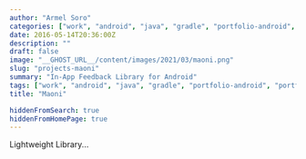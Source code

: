 ```yaml
---
author: "Armel Soro"
categories: ["work", "android", "java", "gradle", "portfolio-android", "portfolio-java", "portfolio-kotlin"]
date: 2016-05-14T20:36:00Z
description: ""
draft: false
image: "__GHOST_URL__/content/images/2021/03/maoni.png"
slug: "projects-maoni"
summary: "In-App Feedback Library for Android"
tags: ["work", "android", "java", "gradle", "portfolio-android", "portfolio-java", "portfolio-kotlin"]
title: "Maoni"

hiddenFromSearch: true
hiddenFromHomePage: true
---
```



Lightweight Library...

